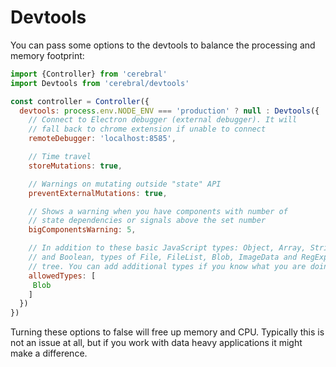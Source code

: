 # Devtools
You can pass some options to the devtools to balance the processing and memory footprint:

```js
import {Controller} from 'cerebral'
import Devtools from 'cerebral/devtools'

const controller = Controller({
  devtools: process.env.NODE_ENV === 'production' ? null : Devtools({
    // Connect to Electron debugger (external debugger). It will
    // fall back to chrome extension if unable to connect
    remoteDebugger: 'localhost:8585',

    // Time travel
    storeMutations: true,

    // Warnings on mutating outside "state" API
    preventExternalMutations: true,

    // Shows a warning when you have components with number of
    // state dependencies or signals above the set number  
    bigComponentsWarning: 5,

    // In addition to these basic JavaScript types: Object, Array, String, Number
    // and Boolean, types of File, FileList, Blob, ImageData and RegExp is allowed to be stored in state
    // tree. You can add additional types if you know what you are doing :)
    allowedTypes: [
     Blob
    ]
  })
})
```

Turning these options to false will free up memory and CPU. Typically this is not an issue at all, but if you work with data heavy applications it might make a difference.
